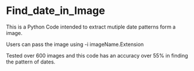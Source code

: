 # Find_date_in_Image


This is a Python Code intended to extract mutiple date patterns form a image.

Users can pass the image using -i imageName.Extension

Tested over 600 images and this code has an accuracy over 55% in finding the pattern of dates.
